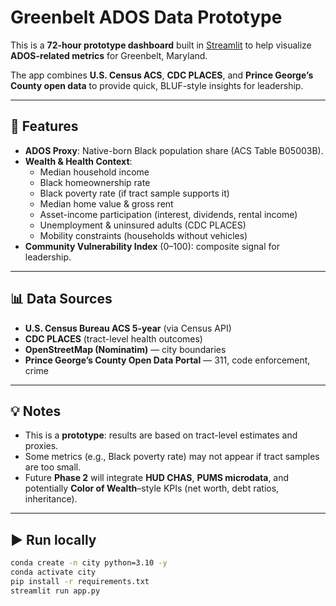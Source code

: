 # Greenbelt ADOS Data Prototype

This is a **72-hour prototype dashboard** built in [Streamlit](https://streamlit.io) to help visualize **ADOS-related metrics** for Greenbelt, Maryland.  

The app combines **U.S. Census ACS**, **CDC PLACES**, and **Prince George’s County open data** to provide quick, BLUF-style insights for leadership.

---

## 🚀 Features
- **ADOS Proxy**: Native-born Black population share (ACS Table B05003B).
- **Wealth & Health Context**:
  - Median household income
  - Black homeownership rate
  - Black poverty rate (if tract sample supports it)
  - Median home value & gross rent
  - Asset-income participation (interest, dividends, rental income)
  - Unemployment & uninsured adults (CDC PLACES)
  - Mobility constraints (households without vehicles)
- **Community Vulnerability Index** (0–100): composite signal for leadership.

---

## 📊 Data Sources
- **U.S. Census Bureau ACS 5-year** (via Census API)  
- **CDC PLACES** (tract-level health outcomes)  
- **OpenStreetMap (Nominatim)** — city boundaries  
- **Prince George’s County Open Data Portal** — 311, code enforcement, crime  

---

## 💡 Notes
- This is a **prototype**: results are based on tract-level estimates and proxies.  
- Some metrics (e.g., Black poverty rate) may not appear if tract samples are too small.  
- Future **Phase 2** will integrate **HUD CHAS**, **PUMS microdata**, and potentially **Color of Wealth**–style KPIs (net worth, debt ratios, inheritance).  

---

## ▶️ Run locally
```bash
conda create -n city python=3.10 -y
conda activate city
pip install -r requirements.txt
streamlit run app.py
